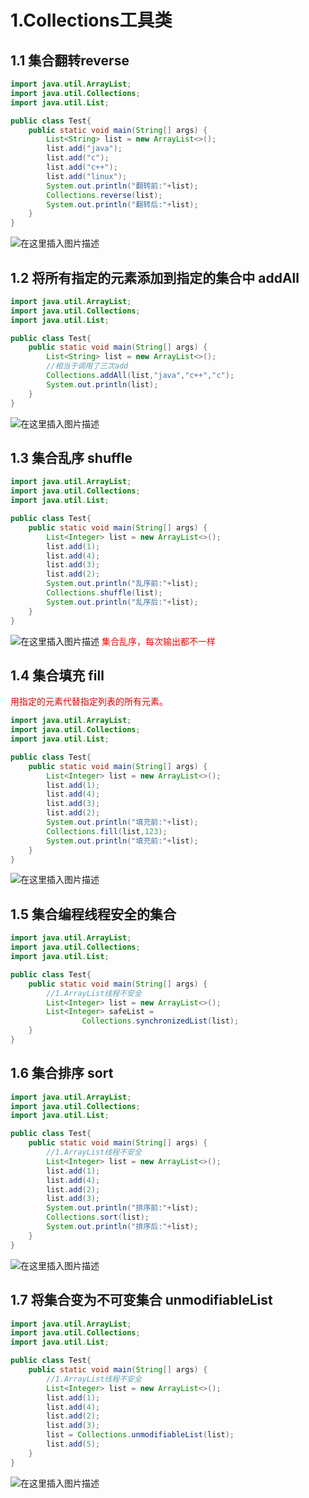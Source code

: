 
# 1.Collections工具类
## 1.1 集合翻转reverse
```java
import java.util.ArrayList;
import java.util.Collections;
import java.util.List;

public class Test{
    public static void main(String[] args) {
        List<String> list = new ArrayList<>();
        list.add("java");
        list.add("c");
        list.add("c++");
        list.add("linux");
        System.out.println("翻转前:"+list);
        Collections.reverse(list);
        System.out.println("翻转后:"+list);
    }
}
```
![在这里插入图片描述](https://img-blog.csdnimg.cn/20190401153956709.png)
## 1.2 将所有指定的元素添加到指定的集合中 addAll
```java
import java.util.ArrayList;
import java.util.Collections;
import java.util.List;

public class Test{
    public static void main(String[] args) {
        List<String> list = new ArrayList<>();
        //相当于调用了三次add
        Collections.addAll(list,"java","c++","c");
        System.out.println(list);
    }
}
```
![在这里插入图片描述](https://img-blog.csdnimg.cn/20190401154549894.png)
## 1.3 集合乱序 shuffle
```java
import java.util.ArrayList;
import java.util.Collections;
import java.util.List;

public class Test{
    public static void main(String[] args) {
        List<Integer> list = new ArrayList<>();
        list.add(1);
        list.add(4);
        list.add(3);
        list.add(2);
        System.out.println("乱序前:"+list);
        Collections.shuffle(list);
        System.out.println("乱序后:"+list);
    }
}
```
![在这里插入图片描述](https://img-blog.csdnimg.cn/2019040116165970.png?x-oss-process=image/watermark,type_ZmFuZ3poZW5naGVpdGk,shadow_10,text_aHR0cHM6Ly9ibG9nLmNzZG4ubmV0L3poYW9fbWlhbw==,size_16,color_FFFFFF,t_70)
<font color = red>集合乱序，每次输出都不一样</font>
## 1.4 集合填充 fill
<font color="#dd0000">用指定的元素代替指定列表的所有元素。 </font>
```java
import java.util.ArrayList;
import java.util.Collections;
import java.util.List;

public class Test{
    public static void main(String[] args) {
        List<Integer> list = new ArrayList<>();
        list.add(1);
        list.add(4);
        list.add(3);
        list.add(2);
        System.out.println("填充前:"+list);
        Collections.fill(list,123);
        System.out.println("填充前:"+list);
    }
}
```
![在这里插入图片描述](https://img-blog.csdnimg.cn/2019040116294324.png)
## 1.5 集合编程线程安全的集合
```java
import java.util.ArrayList;
import java.util.Collections;
import java.util.List;

public class Test{
    public static void main(String[] args) {
        //1.ArrayList线程不安全
        List<Integer> list = new ArrayList<>();
        List<Integer> safeList = 
                Collections.synchronizedList(list);
    }
}
```
## 1.6 集合排序 sort
```java
import java.util.ArrayList;
import java.util.Collections;
import java.util.List;

public class Test{
    public static void main(String[] args) {
        //1.ArrayList线程不安全
        List<Integer> list = new ArrayList<>();
        list.add(1);
        list.add(4);
        list.add(2);
        list.add(3);
        System.out.println("排序前:"+list);
        Collections.sort(list);
        System.out.println("排序后:"+list);
    }
}
```
![在这里插入图片描述](https://img-blog.csdnimg.cn/20190401163706135.png)
## 1.7 将集合变为不可变集合 unmodifiableList
```java
import java.util.ArrayList;
import java.util.Collections;
import java.util.List;

public class Test{
    public static void main(String[] args) {
        //1.ArrayList线程不安全
        List<Integer> list = new ArrayList<>();
        list.add(1);
        list.add(4);
        list.add(2);
        list.add(3);
        list = Collections.unmodifiableList(list);
        list.add(5);
    }
}
```
![在这里插入图片描述](https://img-blog.csdnimg.cn/20190401163924519.png)

